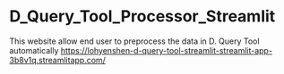 # D_Query_Tool_Processor_Streamlit
This website allow end user to preprocess the data in D. Query Tool automatically
https://lohyenshen-d-query-tool-streamlit-streamlit-app-3b8v1q.streamlitapp.com/
